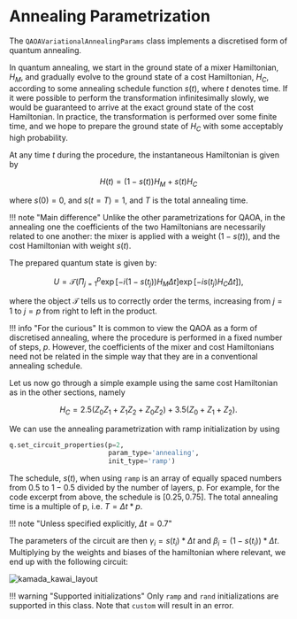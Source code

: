 # Annealing Parametrization

The `QAOAVariationalAnnealingParams` class implements a discretised form of quantum annealing.

In quantum annealing, we start in the ground state of a mixer Hamiltonian, $H_M$, and gradually evolve to the ground state of a cost Hamiltonian, $H_C$, according to some annealing schedule function $s(t)$, where $t$ denotes time. If it were possible to perform the transformation infinitesimally slowly, we would be guaranteed to arrive at the exact ground state of the cost Hamiltonian. In practice, the transformation is performed over some finite time, and we hope to prepare the ground state of $H_C$ with some acceptably high probability.

At any time $t$ during the procedure, the instantaneous Hamiltonian is given by

$$H(t) = \left(1 - s(t)\right)H_M + s(t)H_C$$

where $s(0) = 0$, and $s(t = T) = 1$, and $T$ is the total annealing time.

!!! note "Main difference"
    Unlike the other parametrizations for QAOA, in the annealing one the coefficients of the two Hamiltonians are necessarily related to one another: the mixer is applied with a weight $(1 - s(t))$, and the cost Hamiltonian with weight $s(t)$.

The prepared quantum state is given by:

$$U = \mathcal{T}\left(\Pi_{j=1}^p \exp\left[-i(1-s(t_j)) H_M \Delta t\right]\exp\left[-i s(t_j) H_C \Delta t\right]\right),$$

where the object $\mathcal{T}$ tells us to correctly order the terms, increasing from $j=1$ to $j=p$ from right to left in the product.

!!! info "For the curious"
    It is common to view the QAOA as a form of discretised annealing, where the procedure is performed in a fixed number of steps, $p$. However, the coefficients of the mixer and cost Hamiltonians need not be related in the simple way that they are in a conventional annealing schedule.

Let us now go through a simple example using the same cost Hamiltonian as in the other sections, namely 

$$ H_C = 2.5 (Z_0Z_1 + Z_1Z_2 + Z_0Z_2) + 3.5 (Z_0 + Z_1 + Z_2). $$ 

We can use the annealing parametrization with ramp initialization by using

```Python
q.set_circuit_properties(p=2, 
                         param_type='annealing', 
                         init_type='ramp')
```

The schedule, $s(t)$, when using `ramp` is an array of equally spaced numbers from $0.5$ to $1-0.5$ divided by the number of layers, p. For example, for the code excerpt from above, the schedule is $[0.25, 0.75]$.
The total annealing time is a multiple of p, i.e. $T = \Delta t * p$. 

!!! note "Unless specified explicitly, $\Delta t = 0.7$"

The parameters of the circuit are then $\gamma_i = s(t_i) * \Delta t$ and $\beta_i = (1 - s(t_i)) * \Delta t$. Multiplying by the weights and biases of the hamiltonian where relevant, we end up with the following circuit:

![kamada_kawai_layout](/img/circuit_annealing.png)

!!! warning "Supported initializations"
    Only `ramp` and `rand` initializations are supported in this class. Note that `custom` will result in an error.